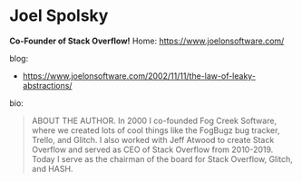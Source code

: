 # Joel Spolsky
**Co-Founder of Stack Overflow!**
Home: https://www.joelonsoftware.com/

blog:
- https://www.joelonsoftware.com/2002/11/11/the-law-of-leaky-abstractions/

bio:
>ABOUT THE AUTHOR.
>In 2000 I co-founded Fog Creek Software, where we created lots of cool things like the FogBugz bug tracker, Trello, and Glitch. I also worked with Jeff Atwood to create Stack Overflow and served as CEO of Stack Overflow from 2010-2019. Today I serve as the chairman of the board for Stack Overflow, Glitch, and HASH.
